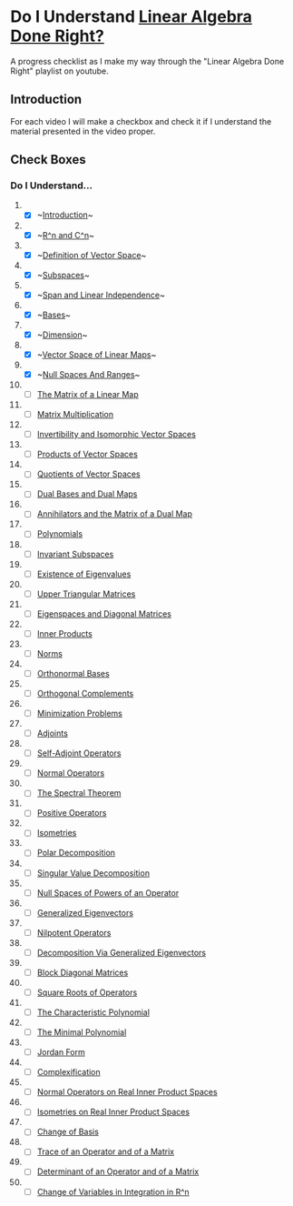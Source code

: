# Do I Understand [Linear Algebra Done Right?](https://www.youtube.com/playlist?list=PLGAnmvB9m7zOBVCZBUUmSinFV0wEir2Vw)
A progress checklist as I make my way through the "Linear Algebra Done Right" playlist on youtube.

## Introduction
For each video I will make a checkbox and check it if I understand the material presented in the video proper.

## Check Boxes

### Do I Understand...
1. - [X] ~[Introduction](https://www.youtube.com//watch?v=lkx2BJcnyxk&amp;list=PLGAnmvB9m7zOBVCZBUUmSinFV0wEir2Vw&amp;index=1)~

2. - [X] ~[R^n and C^n](https://www.youtube.com//watch?v=lsRbaLl0PL8&amp;list=PLGAnmvB9m7zOBVCZBUUmSinFV0wEir2Vw&amp;index=2)~

3. - [X] ~[Definition of Vector Space](https://www.youtube.com//watch?v=rk__T8_kVc8&amp;list=PLGAnmvB9m7zOBVCZBUUmSinFV0wEir2Vw&amp;index=3)~

4. - [X] ~[Subspaces](https://www.youtube.com//watch?v=IG-aN3VHr1I&amp;list=PLGAnmvB9m7zOBVCZBUUmSinFV0wEir2Vw&amp;index=4)~

5. - [X] ~[Span and Linear Independence](https://www.youtube.com//watch?v=cRCaud-3AsY&amp;list=PLGAnmvB9m7zOBVCZBUUmSinFV0wEir2Vw&amp;index=5)~

6. - [X] ~[Bases](https://www.youtube.com//watch?v=mksFS97_RMs&amp;list=PLGAnmvB9m7zOBVCZBUUmSinFV0wEir2Vw&amp;index=6)~

7. - [X] ~[Dimension](https://www.youtube.com//watch?v=y6jRJ11ibMo&amp;list=PLGAnmvB9m7zOBVCZBUUmSinFV0wEir2Vw&amp;index=7)~

8. - [X] ~[Vector Space of Linear Maps](https://www.youtube.com//watch?v=GNg5drGm4JE&amp;list=PLGAnmvB9m7zOBVCZBUUmSinFV0wEir2Vw&amp;index=8)~

9. - [X] ~[Null Spaces And Ranges](https://www.youtube.com//watch?v=SoV7-w8x8pk&amp;list=PLGAnmvB9m7zOBVCZBUUmSinFV0wEir2Vw&amp;index=9)~

10. - [ ] [The Matrix of a Linear Map](https://www.youtube.com//watch?v=LlbzPlS3ZQk&amp;list=PLGAnmvB9m7zOBVCZBUUmSinFV0wEir2Vw&amp;index=10)

11. - [ ] [Matrix Multiplication](https://www.youtube.com//watch?v=Vf8z6XA7LJE&amp;list=PLGAnmvB9m7zOBVCZBUUmSinFV0wEir2Vw&amp;index=11)

12. - [ ] [Invertibility and Isomorphic Vector Spaces](https://www.youtube.com//watch?v=O3LDK6LKcME&amp;list=PLGAnmvB9m7zOBVCZBUUmSinFV0wEir2Vw&amp;index=12)

13. - [ ] [Products of Vector Spaces](https://www.youtube.com//watch?v=zzVBTNf6Z3M&amp;list=PLGAnmvB9m7zOBVCZBUUmSinFV0wEir2Vw&amp;index=13)

14. - [ ] [Quotients of Vector Spaces](https://www.youtube.com//watch?v=cbcgfl-FYuQ&amp;list=PLGAnmvB9m7zOBVCZBUUmSinFV0wEir2Vw&amp;index=14)

15. - [ ] [Dual Bases and Dual Maps](https://www.youtube.com//watch?v=XatRHhaUOws&amp;list=PLGAnmvB9m7zOBVCZBUUmSinFV0wEir2Vw&amp;index=15)

16. - [ ] [Annihilators and the Matrix of a Dual Map](https://www.youtube.com//watch?v=JwHnmznnMAc&amp;list=PLGAnmvB9m7zOBVCZBUUmSinFV0wEir2Vw&amp;index=16)

17. - [ ] [Polynomials](https://www.youtube.com//watch?v=16RepOJMUbM&amp;list=PLGAnmvB9m7zOBVCZBUUmSinFV0wEir2Vw&amp;index=17)

18. - [ ] [Invariant Subspaces](https://www.youtube.com//watch?v=NfoS22DasmE&amp;list=PLGAnmvB9m7zOBVCZBUUmSinFV0wEir2Vw&amp;index=18)

19. - [ ] [Existence of Eigenvalues](https://www.youtube.com//watch?v=zlmh4JSTijI&amp;list=PLGAnmvB9m7zOBVCZBUUmSinFV0wEir2Vw&amp;index=19)

20. - [ ] [Upper Triangular Matrices](https://www.youtube.com//watch?v=8HIk65B4CIM&amp;list=PLGAnmvB9m7zOBVCZBUUmSinFV0wEir2Vw&amp;index=20)

21. - [ ] [Eigenspaces and Diagonal Matrices](https://www.youtube.com//watch?v=znJ0TO0RY6I&amp;list=PLGAnmvB9m7zOBVCZBUUmSinFV0wEir2Vw&amp;index=21)

22. - [ ] [Inner Products](https://www.youtube.com//watch?v=MkYzm4W9p6U&amp;list=PLGAnmvB9m7zOBVCZBUUmSinFV0wEir2Vw&amp;index=22)

23. - [ ] [Norms](https://www.youtube.com//watch?v=Bl3kQu5djSg&amp;list=PLGAnmvB9m7zOBVCZBUUmSinFV0wEir2Vw&amp;index=23)

24. - [ ] [Orthonormal Bases](https://www.youtube.com//watch?v=KZetRHUtT0M&amp;list=PLGAnmvB9m7zOBVCZBUUmSinFV0wEir2Vw&amp;index=24)

25. - [ ] [Orthogonal Complements](https://www.youtube.com//watch?v=itYPJY85FJg&amp;list=PLGAnmvB9m7zOBVCZBUUmSinFV0wEir2Vw&amp;index=25)

26. - [ ] [Minimization Problems](https://www.youtube.com//watch?v=Ks_4aRkAyhk&amp;list=PLGAnmvB9m7zOBVCZBUUmSinFV0wEir2Vw&amp;index=26)

27. - [ ] [Adjoints](https://www.youtube.com//watch?v=i40zPJy8LEA&amp;list=PLGAnmvB9m7zOBVCZBUUmSinFV0wEir2Vw&amp;index=27)

28. - [ ] [Self-Adjoint Operators](https://www.youtube.com//watch?v=Sp_zKfuuawo&amp;list=PLGAnmvB9m7zOBVCZBUUmSinFV0wEir2Vw&amp;index=28)

29. - [ ] [Normal Operators](https://www.youtube.com//watch?v=WooOAHnfdhw&amp;list=PLGAnmvB9m7zOBVCZBUUmSinFV0wEir2Vw&amp;index=29)

30. - [ ] [The Spectral Theorem](https://www.youtube.com//watch?v=mvyiBQwvyLc&amp;list=PLGAnmvB9m7zOBVCZBUUmSinFV0wEir2Vw&amp;index=30)

31. - [ ] [Positive Operators](https://www.youtube.com//watch?v=JaD9FGpRYBg&amp;list=PLGAnmvB9m7zOBVCZBUUmSinFV0wEir2Vw&amp;index=31)

32. - [ ] [Isometries](https://www.youtube.com//watch?v=VxIg4c1fBWA&amp;list=PLGAnmvB9m7zOBVCZBUUmSinFV0wEir2Vw&amp;index=32)

33. - [ ] [Polar Decomposition](https://www.youtube.com//watch?v=NIwyebPnqHw&amp;list=PLGAnmvB9m7zOBVCZBUUmSinFV0wEir2Vw&amp;index=33)

34. - [ ] [Singular Value Decomposition](https://www.youtube.com//watch?v=ySQ_f4Lh9AU&amp;list=PLGAnmvB9m7zOBVCZBUUmSinFV0wEir2Vw&amp;index=34)

35. - [ ] [Null Spaces of Powers of an Operator](https://www.youtube.com//watch?v=VmpdsIs78p0&amp;list=PLGAnmvB9m7zOBVCZBUUmSinFV0wEir2Vw&amp;index=35)

36. - [ ] [Generalized Eigenvectors](https://www.youtube.com//watch?v=xyhaYHGZN-w&amp;list=PLGAnmvB9m7zOBVCZBUUmSinFV0wEir2Vw&amp;index=36)

37. - [ ] [Nilpotent Operators](https://www.youtube.com//watch?v=RiB4xWbK62c&amp;list=PLGAnmvB9m7zOBVCZBUUmSinFV0wEir2Vw&amp;index=37)

38. - [ ] [Decomposition Via Generalized Eigenvectors](https://www.youtube.com//watch?v=VB_tGYSFmJE&amp;list=PLGAnmvB9m7zOBVCZBUUmSinFV0wEir2Vw&amp;index=38)

39. - [ ] [Block Diagonal Matrices](https://www.youtube.com//watch?v=a60r50XvtVo&amp;list=PLGAnmvB9m7zOBVCZBUUmSinFV0wEir2Vw&amp;index=39)

40. - [ ] [Square Roots of Operators](https://www.youtube.com//watch?v=DmFRusu-IfE&amp;list=PLGAnmvB9m7zOBVCZBUUmSinFV0wEir2Vw&amp;index=40)

41. - [ ] [The Characteristic Polynomial](https://www.youtube.com//watch?v=TJ9clajl0Vg&amp;list=PLGAnmvB9m7zOBVCZBUUmSinFV0wEir2Vw&amp;index=41)

42. - [ ] [The Minimal Polynomial](https://www.youtube.com//watch?v=3WkxhuzcSCE&amp;list=PLGAnmvB9m7zOBVCZBUUmSinFV0wEir2Vw&amp;index=42)

43. - [ ] [Jordan Form](https://www.youtube.com//watch?v=jWo65wklbYM&amp;list=PLGAnmvB9m7zOBVCZBUUmSinFV0wEir2Vw&amp;index=43)

44. - [ ] [Complexification](https://www.youtube.com//watch?v=abxZ41qiwIM&amp;list=PLGAnmvB9m7zOBVCZBUUmSinFV0wEir2Vw&amp;index=44)

45. - [ ] [Normal Operators on Real Inner Product Spaces](https://www.youtube.com//watch?v=6p9yOH_VK60&amp;list=PLGAnmvB9m7zOBVCZBUUmSinFV0wEir2Vw&amp;index=45)

46. - [ ] [Isometries on Real Inner Product Spaces](https://www.youtube.com//watch?v=oL5jiCfBNRo&amp;list=PLGAnmvB9m7zOBVCZBUUmSinFV0wEir2Vw&amp;index=46)

47. - [ ] [Change of Basis](https://www.youtube.com//watch?v=RdaflWPVFNE&amp;list=PLGAnmvB9m7zOBVCZBUUmSinFV0wEir2Vw&amp;index=47)

48. - [ ] [Trace of an Operator and of a Matrix](https://www.youtube.com//watch?v=3NdI4DHJ8Ro&amp;list=PLGAnmvB9m7zOBVCZBUUmSinFV0wEir2Vw&amp;index=48)

49. - [ ] [Determinant of an Operator and of a Matrix](https://www.youtube.com//watch?v=wbMDQPRpNRc&amp;list=PLGAnmvB9m7zOBVCZBUUmSinFV0wEir2Vw&amp;index=49)

50. - [ ] [Change of Variables in Integration in R^n](https://www.youtube.com//watch?v=pmQ8cfZiXl0&amp;list=PLGAnmvB9m7zOBVCZBUUmSinFV0wEir2Vw&amp;index=50)
